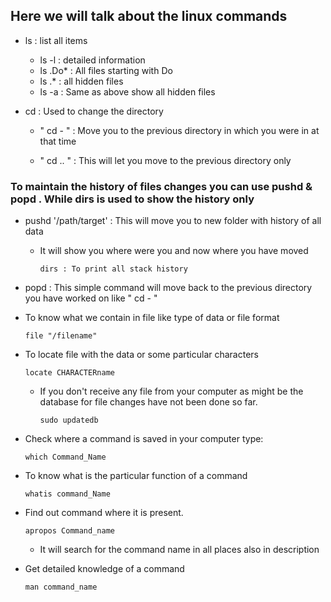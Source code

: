 ##  Here we will talk about the linux commands

-   ls : list all items
    -   ls -l : detailed information
    -   ls .Do* : All files starting with Do
    -   ls .*  : all hidden files
    -   ls -a : Same as above show all hidden files

-   cd : Used to change the directory
    -   " cd  -  " : Move you to the previous directory in which you were in at that time

    -   " cd .. " : This will let you move to the previous directory only

### To maintain the history of files changes you can use pushd & popd . While dirs is used to show the history only

-   pushd '/path/target' : This will move you to new folder with history of all data

    -   It will show you where were you and now where you have moved

            dirs : To print all stack history

-   popd : This simple command will move back to the previous directory you have worked on like " cd  - "


-   To know what we contain in file like type of data or file format


        file "/filename"


-   To locate file with the data or some particular characters
        
        locate CHARACTERname
    -   If you don't receive any file from your computer as might be the database for file changes have not been done so far.

            sudo updatedb

-   Check where a command is saved in your computer type:

        which Command_Name


-   To know what is the particular function of a command

        whatis command_Name

-   Find out command where it is present.

        apropos Command_name

    -   It will search for the command name in all places also in description

-   Get detailed knowledge of a command

        man command_name



